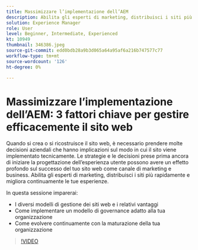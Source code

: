 ```yaml
---
title: Massimizzare l’implementazione dell’AEM
description: Abilita gli esperti di marketing, distribuisci i siti più rapidamente e migliora continuamente le tue esperienze.
solution: Experience Manager
role: User
level: Beginner, Intermediate, Experienced
kt: 10949
thumbnail: 346386.jpeg
source-git-commit: edd0bdb28a9b3d065a64a95af6a216b747577c77
workflow-type: tm+mt
source-wordcount: '126'
ht-degree: 0%

---
```


# Massimizzare l’implementazione dell’AEM: 3 fattori chiave per gestire efficacemente il sito web

Quando si crea o si ricostruisce il sito web, è necessario prendere molte decisioni aziendali che hanno implicazioni sul modo in cui il sito viene implementato tecnicamente. Le strategie e le decisioni prese prima ancora di iniziare la progettazione dell’esperienza utente possono avere un effetto profondo sul successo del tuo sito web come canale di marketing e business.  Abilita gli esperti di marketing, distribuisci i siti più rapidamente e migliora continuamente le tue esperienze.

In questa sessione imparerai:

* I diversi modelli di gestione dei siti web e i relativi vantaggi
* Come implementare un modello di governance adatto alla tua organizzazione
* Come evolvere continuamente con la maturazione della tua organizzazione

>[!VIDEO](https://video.tv.adobe.com/v/346386/?quality=12&learn=on)
